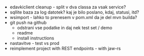 - edavkiclient cleanup - split v dva classa za vsak service?
- sqllite baza za log datotek? kaj je bilo poslano, kdaj, statusi, itd?
- wsimport - lahko to prenesem v pom.xml da je del mvn builda?
- git push na github 
  - odstrani vse podatke in daj nek test set / demo
  - readme
  - install instructions
- nastavitve - test vs prod
- reimplement project with REST endpoints - with jaw-rs
